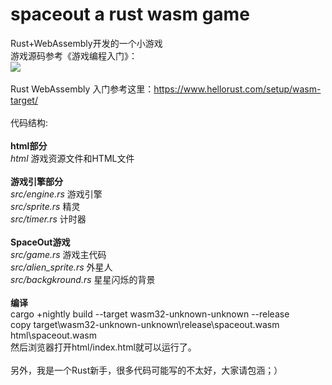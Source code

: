 # spaceout a rust wasm game
Rust+WebAssembly开发的一个小游戏<br/>
游戏源码参考《游戏编程入门》：<br />
<img src="https://img3.doubanio.com/lpic/s26278533.jpg" /><br /><br />
Rust WebAssembly 入门参考这里：https://www.hellorust.com/setup/wasm-target/<br /><br />
代码结构:<br /><br />
<b>html部分</b><br />
<i>html</i> 游戏资源文件和HTML文件<br /><br />
<b>游戏引擎部分</b><br />
<i>src/engine.rs</i> 游戏引擎<br />
<i>src/sprite.rs</i> 精灵<br />
<i>src/timer.rs</i> 计时器<br /><br />
<b>SpaceOut游戏</b><br />
<i>src/game.rs</i> 游戏主代码<br />
<i>src/alien_sprite.rs</i> 外星人<br />
<i>src/backgkround.rs</i> 星星闪烁的背景<br /><br />
<b>编译</b><br />
cargo  +nightly build --target wasm32-unknown-unknown --release<br />
copy target\wasm32-unknown-unknown\release\spaceout.wasm html\spaceout.wasm<br />
然后浏览器打开html/index.html就可以运行了。<br /><br />
另外，我是一个Rust新手，很多代码可能写的不太好，大家请包涵；）
